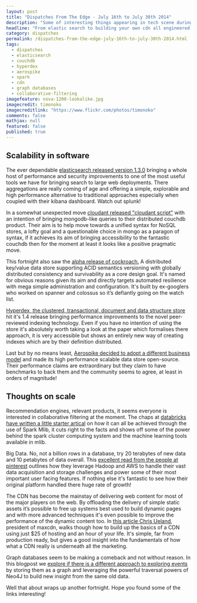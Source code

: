 ```yaml
---
layout: post
title: "Dispatches From The Edge - July 16th to July 30th 2014"
description: "Some of interesting things appearing in tech scene during the fortnight ending July 30th 2014"
headline: "From elastic search to building your own cdn all engineered for growth."
category: dispatches
permalink: /dispatches-from-the-edge-july-16th-to-july-30th-2014.html
tags: 
  - dispatches
  - elasticsearch
  - couchdb
  - hyperdex
  - aerospike
  - spark
  - cdn
  - graph databases
  - collaborative-filtering
imagefeature: nova-1200-lookalike.jpg
imagecredit: timonoko
imagecreditlink: "https://www.flickr.com/photos/timonoko"
comments: false
mathjax: null
featured: false
published: true
---
```


## Scalability in software ##

The ever dependable [elasticsearch released version 1.3.0](http://www.elasticsearch.org/blog/elasticsearch-1-3-0-released "elasticsearch released version 1.3.0")  bringing a whole host of performance and security improvements to one of the most useful tools we have for bringing search to large web deployments. There aggregations are really coming of age and offering a simple, explorable and high performance alternative to traditional approaches especially when coupled with their kibana dashboard. Watch out splunk!

In a somewhat unexpected move [cloudant released "cloudant script"](https://cloudant.com/blog/couchdb-and-mongodb-let-our-query-apis-combine "cloudant released cloudant script") with an intention of bringing mongodb-like queries to their distributed couchdb product. Their aim is to help move towards a unified syntax for NoSQL stores, a lofty goal and a questionable choice in mongo as a paragon of syntax, if it achieves its aim of bringing accessibility to the fantastic couchdb then for the moment at least it looks like a positive pragmatic move.

This fortnight also saw the [alpha release of cockroach.](https://github.com/cockroachdb/cockroach "alpha release of cockroach.") A distributed key/value data store supporting ACID semantics versioning with globally distributed consistency and survivability as a core design goal. It's named for obvious reasons given its aim and directly targets automated resilience with mega simple administration and configuration. It's built by ex-googlers who worked on spanner and colossus so it’s defiantly going on the watch list.

[Hyperdex, the clustered, transactional, document and data structure store](http://hyperdex.org/NEWS/ "Hyperdex, the clustered, transactional, document and data structure store") hit it's 1.4 release bringing performance improvements to the novel peer-reviewed indexing technology. Even if you have no intention of using the store it's absolutely worth taking a look at the paper which formalises there approach, it is very accessible but shows an entirely new way of creating indexes which are by their definition distributed.

Last but by no means least, [Aerospike decided to adopt a different business model](http://www.aerospike.com/blog/entrepreneurs-break-all-the-rules-aerospike-goes-open-source "Aerospike decided to adopt a different business model") and made its high performance scalable data store open-source. Their performance claims are extraordinary but they claim to have benchmarks to back them and the community seems to agree, at least in orders of magnitude!

## Thoughts on scale ##

Recommendation engines, relevant products, it seems everyone is interested in collaborative filtering at the moment. The chaps at [databricks have written a little starter artical](http://databricks.com/blog/2014/07/23/scalable-collaborative-filtering-with-spark-mllib.html "collaborative filtering in mlib") on how it can all be achieved through the use of Spark Mlib, it cuts right to the facts and shows off some of the power behind the spark cluster computing system and the machine learning tools available in mlib.

Big Data. No, not a billion rows in a database, try 20 terabytes of new data and 10 petabytes of data overall. This [excellent read from the people at pinterest](http://engineering.pinterest.com/post/92742371919/powering-big-data-at-pinterest "big data at pinterest") outlines how they leverage Hadoop and AWS to handle their vast data acquisition and storage challenges and power some of their most important user facing features. If nothing else it's fantastic to see how their original platform handled there huge rate of growth!

The CDN has become the mainstay of delivering web content for most of the major players on the web. By offloading the delivery of simple static assets it’s possible to free up systems best used to build dynamic pages and with more advanced techniques it's even possible to improve the performance of the dynamic content too. In [this article Chris Ueland](http://www.scalescale.com/rolling-your-own-cdn-build-a-3-continent-cdn-for-25-in-1-hour "build your own cdn"), president of maxcdn, walks though how to build up the basics of a CDN using just $25 of hosting and an hour of your life. It's simple, far from production ready, but gives a good insight into the fundamentals of how what a CDN really is underneath all the marketing.

Graph databases seem to be making a comeback and not without reason. In this blogpost we [explore if there is a different approach to exploring events](http://snowplowanalytics.com/blog/2014/07/28/explorations-in-analyzing-web-event-data-in-graph-databases "web events in a graph database") by storing them as a graph and leveraging the powerful traversal powers of Neo4J to build new insight from the same old data.

Well that about wraps up another fortnight. Hope you found some of the links interesting!